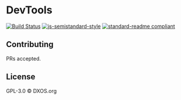 # DevTools

[![Build Status](https://travis-ci.com/dxos/devtools.svg?branch=master)](https://travis-ci.com/dxos/devtools)
[![js-semistandard-style](https://img.shields.io/badge/code%20style-semistandard-brightgreen.svg?style=flat-square)](https://github.com/standard/semistandard)
[![standard-readme compliant](https://img.shields.io/badge/readme%20style-standard-brightgreen.svg?style=flat-square)](https://github.com/RichardLitt/standard-readme)

## Contributing

PRs accepted.

## License

GPL-3.0 © DXOS.org

